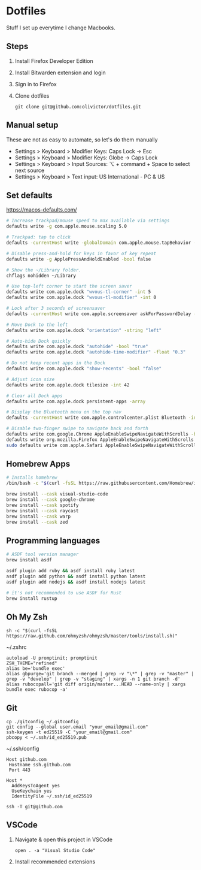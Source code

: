 # Dotfiles

Stuff I set up everytime I change Macbooks.

## Steps

1. Install Firefox Developer Edition

2. Install Bitwarden extension and login

3. Sign in to Firefox

4. Clone dotfiles
    ```
    git clone git@github.com:olivictor/dotfiles.git
    ```

## Manual setup

These are not as easy to automate, so let's do them manually

- Settings > Keyboard > Modifier Keys: Caps Lock → Esc 
- Settings > Keyboard > Modifier Keys: Globe → Caps Lock
- Settings > Keyboard > Input Sources: ⌥ + command + Space to select next source
- Settings > Keyboard > Text input: US International - PC & US 

## Set defaults

https://macos-defaults.com/

```bash
# Increase trackpad/mouse speed to max available via settings
defaults write -g com.apple.mouse.scaling 5.0

# Trackpad: tap to click
defaults -currentHost write -globalDomain com.apple.mouse.tapBehavior -int 1

# Disable press-and-hold for keys in favor of key repeat
defaults write -g ApplePressAndHoldEnabled -bool false

# Show the ~/Library folder.
chflags nohidden ~/Library

# Use top-left corner to start the screen saver
defaults write com.apple.dock "wvous-tl-corner" -int 5
defaults write com.apple.dock "wvous-tl-modifier" -int 0

# Lock after 3 seconds of screensaver
defaults -currentHost write com.apple.screensaver askForPasswordDelay -int 3

# Move Dock to the left
defaults write com.apple.dock "orientation" -string "left"

# Auto-hide Dock quickly
defaults write com.apple.dock "autohide" -bool "true"
defaults write com.apple.dock "autohide-time-modifier" -float "0.3"

# Do not keep recent apps in the Dock
defaults write com.apple.dock "show-recents" -bool "false"

# Adjust icon size
defaults write com.apple.dock tilesize -int 42

# Clear all Dock apps
defaults write com.apple.dock persistent-apps -array

# Display the Bluetooth menu on the top nav
defaults -currentHost write com.apple.controlcenter.plist Bluetooth -int 18

# Disable two-finger swipe to navigate back and forth
defaults write com.google.Chrome AppleEnableSwipeNavigateWithScrolls -bool FALSE
defaults write org.mozilla.Firefox AppleEnableSwipeNavigateWithScrolls -bool FALSE
sudo defaults write com.apple.Safari AppleEnableSwipeNavigateWithScrolls -bool FALSE

```

## Homebrew Apps

```bash
# Installs homebrew
/bin/bash -c "$(curl -fsSL https://raw.githubusercontent.com/Homebrew/install/master/install.sh)"

brew install --cask visual-studio-code
brew install --cask google-chrome
brew install --cask spotify
brew install --cask raycast
brew install --cask warp
brew install --cask zed

```

## Programming languages

```bash
# ASDF tool version manager
brew install asdf

asdf plugin add ruby && asdf install ruby latest
asdf plugin add python && asdf install python latest
asdf plugin add nodejs && asdf install nodejs latest

# it's not recommended to use ASDF for Rust
brew install rustup
```

## Oh My Zsh

```
sh -c "$(curl -fsSL https://raw.github.com/ohmyzsh/ohmyzsh/master/tools/install.sh)"
```

~/.zshrc

```
autoload -U promptinit; promptinit
ZSH_THEME="refined"
alias be='bundle exec'
alias gbpurge='git branch --merged | grep -v "\*" | grep -v "master" | grep -v "develop" | grep -v "staging" | xargs -n 1 git branch -d'
alias rubocopall='git diff origin/master...HEAD --name-only | xargs bundle exec rubocop -a'
```

## Git

```
cp ./gitconfig ~/.gitconfig
git config --global user.email "your_email@gmail.com"
ssh-keygen -t ed25519 -C "your_email@gmail.com"
pbcopy < ~/.ssh/id_ed25519.pub
```

~/.ssh/config
``` 
Host github.com
 Hostname ssh.github.com
 Port 443
 
Host *
  AddKeysToAgent yes
  UseKeychain yes
  IdentityFile ~/.ssh/id_ed25519
```

```
ssh -T git@github.com
```

## VSCode

1. Navigate & open this project in VSCode
    ```
    open . -a "Visual Studio Code"
    ```
2. Install recommended extensions